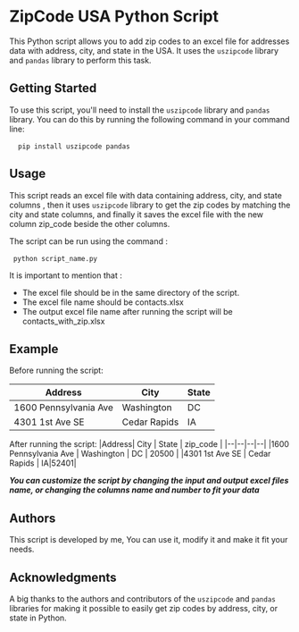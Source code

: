 # ZipCode USA Python Script

This Python script allows you to add zip codes to an excel file for addresses data with address, city, and state in the USA. It uses the `uszipcode` library and `pandas` library to perform this task.

  

## Getting Started

To use this script, you'll need to install the `uszipcode` library and `pandas` library. You can do this by running the following command in your command line:

<pre> <code> pip install uszipcode pandas</code></pre>

  

## Usage

This script reads an excel file with data containing address, city, and state columns , then it uses `uszipcode` library to get the zip codes by matching the city and state columns, and finally it saves the excel file with the new column zip_code beside the other columns.

  

The script can be run using the command :

<pre><code> python script_name.py</code> </pre>

It is important to mention that :
- The excel file should be in the same directory of the script.
- The excel file name should be contacts.xlsx
- The output excel file name after running the script will be contacts_with_zip.xlsx

  

## Example
 Before running the script:

|Address| City | State |
|--|--|--|
|1600 Pennsylvania Ave | Washington | DC |
|4301 1st Ave SE | Cedar Rapids | IA|

After running the script:
|Address| City | State | zip_code |
|--|--|--|--|
|1600 Pennsylvania Ave | Washington | DC | 20500 |
|4301 1st Ave SE | Cedar Rapids | IA|52401|
 

 ***You can customize the script by changing the input and output excel files name, or changing the columns name and number to fit your data*** 

  

## Authors

This script is developed by me, You can use it, modify it and make it fit your needs.

  

## Acknowledgments

A big thanks to the authors and contributors of the `uszipcode` and `pandas` libraries for making it possible to easily get zip codes by address, city, or state in Python.

